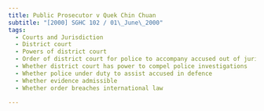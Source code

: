 ```yaml
---
title: Public Prosecutor v Quek Chin Chuan 
subtitle: "[2000] SGHC 102 / 01\_June\_2000"
tags:
  - Courts and Jurisdiction
  - District court
  - Powers of district court
  - Order of district court for police to accompany accused out of jurisdiction to obtain evidence from Defence witness
  - Whether district court has power to compel police investigations
  - Whether police under duty to assist accused in defence
  - Whether evidence admissible
  - Whether order breaches international law

---
```


